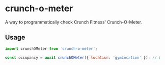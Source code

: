 # crunch-o-meter
A way to programmatically check Crunch Fitness' Crunch-O-Meter.

## Usage

```js
import crunchOMeter from 'crunch-o-meter';

const occupancy = await crunchOMeter({ location: 'gymLocation' }); // 0.25
```
